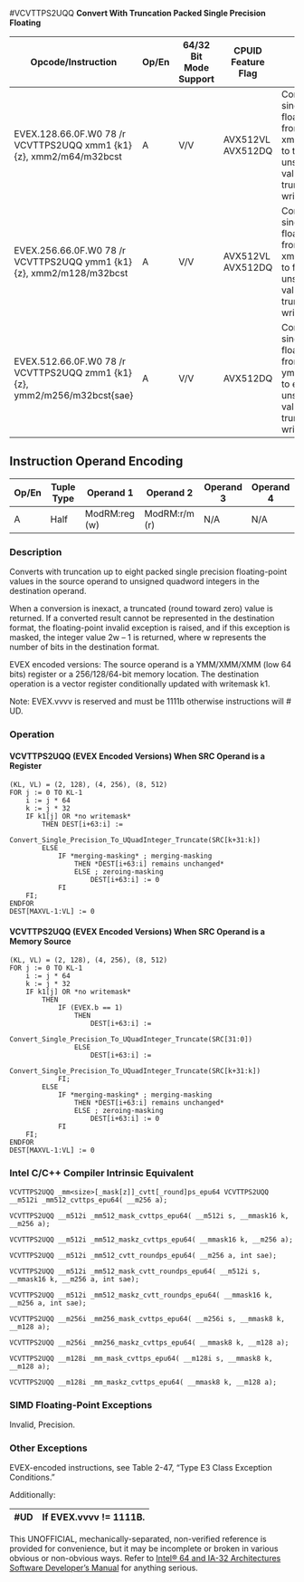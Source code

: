 #VCVTTPS2UQQ
**Convert With Truncation Packed Single Precision Floating**

| Opcode/Instruction                                                       | Op/En | 64/32 Bit Mode Support | CPUID Feature Flag | Description                                                                                                                                                                   |
| ------------------------------------------------------------------------ | ----- | ---------------------- | ------------------ | ----------------------------------------------------------------------------------------------------------------------------------------------------------------------------- |
| EVEX.128.66.0F.W0 78 /r VCVTTPS2UQQ xmm1 {k1}{z}, xmm2/m64/m32bcst       | A     | V/V                    | AVX512VL AVX512DQ  | Convert two packed single precision floating-point values from xmm2/m64/m32bcst to two packed unsigned quadword values in xmm1 using truncation subject to writemask k1.      |
| EVEX.256.66.0F.W0 78 /r VCVTTPS2UQQ ymm1 {k1}{z}, xmm2/m128/m32bcst      | A     | V/V                    | AVX512VL AVX512DQ  | Convert four packed single precision floating-point values from xmm2/m128/m32bcst to four packed unsigned quadword values in ymm1 using truncation subject to writemask k1.   |
| EVEX.512.66.0F.W0 78 /r VCVTTPS2UQQ zmm1 {k1}{z}, ymm2/m256/m32bcst{sae} | A     | V/V                    | AVX512DQ           | Convert eight packed single precision floating-point values from ymm2/m256/m32bcst to eight packed unsigned quadword values in zmm1 using truncation subject to writemask k1. |

## Instruction Operand Encoding

| Op/En | Tuple Type | Operand 1     | Operand 2     | Operand 3 | Operand 4 |
| ----- | ---------- | ------------- | ------------- | --------- | --------- |
| A     | Half       | ModRM:reg (w) | ModRM:r/m (r) | N/A       | N/A       |

### Description

Converts with truncation up to eight packed single precision floating-point values in the source operand to unsigned quadword integers in the destination operand.

When a conversion is inexact, a truncated (round toward zero) value is returned. If a converted result cannot be represented in the destination format, the floating-point invalid exception is raised, and if this exception is masked, the integer value 2w – 1 is returned, where w represents the number of bits in the destination format.

EVEX encoded versions: The source operand is a YMM/XMM/XMM (low 64 bits) register or a 256/128/64-bit memory location. The destination operation is a vector register conditionally updated with writemask k1.

Note: EVEX.vvvv is reserved and must be 1111b otherwise instructions will #​​​UD.

### Operation

#### VCVTTPS2UQQ (EVEX Encoded Versions) When SRC Operand is a Register

```
(KL, VL) = (2, 128), (4, 256), (8, 512)
FOR j := 0 TO KL-1
    i := j * 64
    k := j * 32
    IF k1[j] OR *no writemask*
        THEN DEST[i+63:i] :=
            Convert_Single_Precision_To_UQuadInteger_Truncate(SRC[k+31:k])
        ELSE
            IF *merging-masking* ; merging-masking
                THEN *DEST[i+63:i] remains unchanged*
                ELSE ; zeroing-masking
                    DEST[i+63:i] := 0
            FI
    FI;
ENDFOR
DEST[MAXVL-1:VL] := 0

```

#### VCVTTPS2UQQ (EVEX Encoded Versions) When SRC Operand is a Memory Source

```
(KL, VL) = (2, 128), (4, 256), (8, 512)
FOR j := 0 TO KL-1
    i := j * 64
    k := j * 32
    IF k1[j] OR *no writemask*
        THEN
            IF (EVEX.b == 1)
                THEN
                    DEST[i+63:i] :=
            Convert_Single_Precision_To_UQuadInteger_Truncate(SRC[31:0])
                ELSE
                    DEST[i+63:i] :=
            Convert_Single_Precision_To_UQuadInteger_Truncate(SRC[k+31:k])
            FI;
        ELSE
            IF *merging-masking* ; merging-masking
                THEN *DEST[i+63:i] remains unchanged*
                ELSE ; zeroing-masking
                    DEST[i+63:i] := 0
            FI
    FI;
ENDFOR
DEST[MAXVL-1:VL] := 0

```

### Intel C/C++ Compiler Intrinsic Equivalent

```
VCVTTPS2UQQ _mm<size>[_mask[z]]_cvtt[_round]ps_epu64 VCVTTPS2UQQ __m512i _mm512_cvttps_epu64( __m256 a);

```

```
VCVTTPS2UQQ __m512i _mm512_mask_cvttps_epu64( __m512i s, __mmask16 k, __m256 a);

```

```
VCVTTPS2UQQ __m512i _mm512_maskz_cvttps_epu64( __mmask16 k, __m256 a);

```

```
VCVTTPS2UQQ __m512i _mm512_cvtt_roundps_epu64( __m256 a, int sae);

```

```
VCVTTPS2UQQ __m512i _mm512_mask_cvtt_roundps_epu64( __m512i s, __mmask16 k, __m256 a, int sae);

```

```
VCVTTPS2UQQ __m512i _mm512_maskz_cvtt_roundps_epu64( __mmask16 k, __m256 a, int sae);

```

```
VCVTTPS2UQQ __m256i _mm256_mask_cvttps_epu64( __m256i s, __mmask8 k, __m128 a);

```

```
VCVTTPS2UQQ __m256i _mm256_maskz_cvttps_epu64( __mmask8 k, __m128 a);

```

```
VCVTTPS2UQQ __m128i _mm_mask_cvttps_epu64( __m128i s, __mmask8 k, __m128 a);

```

```
VCVTTPS2UQQ __m128i _mm_maskz_cvttps_epu64( __mmask8 k, __m128 a);

```

### SIMD Floating-Point Exceptions

Invalid, Precision.

### Other Exceptions

EVEX-encoded instructions, see Table 2-47, “Type E3 Class Exception Conditions.”

Additionally:

| #​​​UD | If EVEX.vvvv != 1111B. |
| ------ | ---------------------- |

This UNOFFICIAL, mechanically-separated, non-verified reference is provided for convenience, but it may be
incomplete or broken in various obvious or non-obvious
ways. Refer to [Intel® 64 and IA-32 Architectures Software Developer’s Manual](https://software.intel.com/en-us/download/intel-64-and-ia-32-architectures-sdm-combined-volumes-1-2a-2b-2c-2d-3a-3b-3c-3d-and-4) for anything serious.
